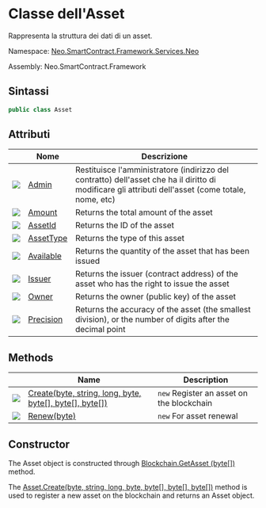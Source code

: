 # Classe dell'Asset

Rappresenta la struttura dei dati di un asset.

Namespace: [Neo.SmartContract.Framework.Services.Neo](../neo.md)

Assembly: Neo.SmartContract.Framework

## Sintassi

```c#
public class Asset
```

## Attributi

| | Nome | Descrizione |
| ---------------------------------------- | ------------------------------- | ------------------------------------- |
| ![](https://i-msdn.sec.s-msft.com/dynimg/IC74937.jpeg) | [Admin](Asset/Admin.md) | Restituisce l'amministratore (indirizzo del contratto) dell'asset che ha il diritto di modificare gli attributi dell'asset (come totale, nome, etc) |
| ![](https://i-msdn.sec.s-msft.com/dynimg/IC74937.jpeg) | [Amount](Asset/Amount.md) | Returns the total amount of the asset |
| ![](https://i-msdn.sec.s-msft.com/dynimg/IC74937.jpeg) | [AssetId](Asset/AssetId.md) | Returns the ID of the asset |
| ![](https://i-msdn.sec.s-msft.com/dynimg/IC74937.jpeg) | [AssetType](Asset/AssetType.md) | Returns the type of this asset |
| ![](https://i-msdn.sec.s-msft.com/dynimg/IC74937.jpeg) | [Available](Asset/Available.md) | Returns the quantity of the asset that has been issued |
| ![](https://i-msdn.sec.s-msft.com/dynimg/IC74937.jpeg) | [Issuer](Asset/Issuer.md) | Returns the issuer (contract address) of the asset who has the right to issue the asset |
| ![](https://i-msdn.sec.s-msft.com/dynimg/IC74937.jpeg) | [Owner](Asset/Owner.md) | Returns the owner (public key) of the asset |
| ![](https://i-msdn.sec.s-msft.com/dynimg/IC74937.jpeg) | [Precision](Asset/Precision.md) | Returns the accuracy of the asset (the smallest division), or the number of digits after the decimal point |

## Methods

| | Name | Description |
| ---------------------------------------- | ----------------------------- | ----------- |
| ![](https://i-msdn.sec.s-msft.com/dynimg/IC91302.jpeg) | [Create(byte, string, long, byte, byte[], byte[], byte[])](Asset/Create.md) | `new` Register an asset on the blockchain |
| ![](https://i-msdn.sec.s-msft.com/dynimg/IC91302.jpeg) | [Renew(byte)](Asset/Renew.md)            | `new` For asset renewal       |

## Constructor

The Asset object is constructed through [Blockchain.GetAsset (byte[])](Blockchain/GetAsset.md) method.

The [Asset.Create(byte, string, long, byte, byte[], byte[], byte[])](Asset/Create.md) method is used to register a new asset on the blockchain and returns an Asset object.
